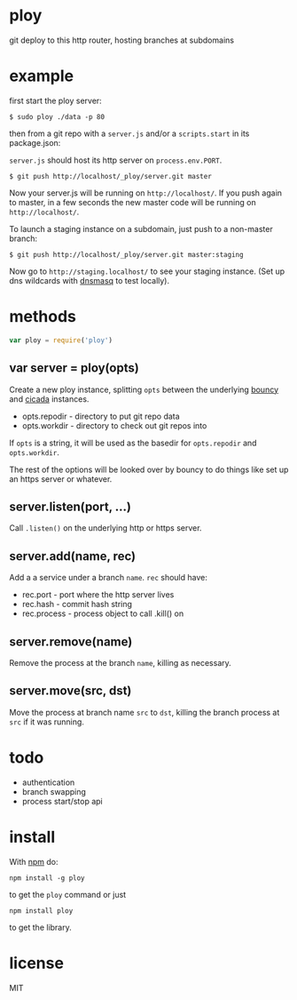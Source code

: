 # ploy

git deploy to this http router, hosting branches at subdomains

# example

first start the ploy server:

```
$ sudo ploy ./data -p 80
```

then from a git repo with a `server.js` and/or a `scripts.start` in its
package.json:

`server.js` should host its http server on `process.env.PORT`.

```
$ git push http://localhost/_ploy/server.git master
```

Now your server.js will be running on `http://localhost/`.
If you push again to master, in a few seconds the new master code will be
running on `http://localhost/`.

To launch a staging instance on a subdomain, just push to a non-master branch:

```
$ git push http://localhost/_ploy/server.git master:staging
```

Now go to `http://staging.localhost/` to see your staging instance.
(Set up dns wildcards with
[dnsmasq](http://www.thekelleys.org.uk/dnsmasq/doc.html) to test locally).

# methods

``` js
var ploy = require('ploy')
```

## var server = ploy(opts)

Create a new ploy instance, splitting `opts` between
the underlying
[bouncy](https://github.com/substack/bouncy)
and [cicada](https://github.com/substack/cicada)
instances.

* opts.repodir - directory to put git repo data
* opts.workdir - directory to check out git repos into

If `opts` is a string, it will be used as the basedir for `opts.repodir` and
`opts.workdir`.

The rest of the options will be looked over by bouncy to do things like set up
an https server or whatever.

## server.listen(port, ...)

Call `.listen()` on the underlying http or https server.

## server.add(name, rec)

Add a a service under a branch `name`. `rec` should have:
* rec.port - port where the http server lives
* rec.hash - commit hash string
* rec.process - process object to call .kill() on

## server.remove(name)

Remove the process at the branch `name`, killing as necessary.

## server.move(src, dst)

Move the process at branch name `src` to `dst`, killing the branch process at
`src` if it was running.

# todo

* authentication
* branch swapping
* process start/stop api

# install

With [npm](https://npmjs.org) do:

```
npm install -g ploy
```

to get the `ploy` command or just

```
npm install ploy
```

to get the library.

# license

MIT
